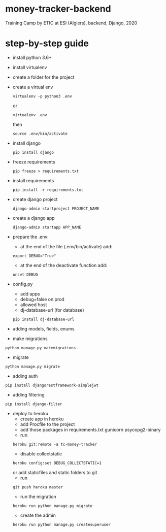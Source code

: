 # money-tracker-backend
Training Camp by ETIC at ESI (Algiers), backend, Django, 2020
# step-by-step guide
- install python 3.6+
- install virtualenv
- create a folder for the project
- create a virtual env
    ```
    virtualenv -p python3 .env
  ```
  or
    ```
    virtualenv .env
    ```
  then
    ```
  source .env/bin/activate
  ```
- install django
    ```
    pip install django
    ```
- freeze requirements
    ```
    pip freeze > requirements.txt
    ```
- install requirements
    ```
    pip install -r requirements.txt
    ```
- create django project
  ```
  django-admin startproject PROJECT_NAME
  ```
- create a django app
  ```
  django-admin startapp APP_NAME
  ```
- prepare the .env:
    - at the end of the file (.env/bin/activate) add:
    ```
    export DEBUG="True"
    ```
    - at the end of the deactivate function add:
    ```
    unset DEBUG
    ```

- config.py
    - add apps
    - debug=false on prod
    - allowed host
    - dj-database-url (for database)
    ```
    pip install dj-database-url
    ```
    
- adding models, fields, enums

- make migrations
```
python manage.py makemigrations
```
- migrate
```
python manage.py migrate
```

- adding auth
```
pip install djangorestframework-simplejwt
```
    
- adding filtering
```
pip install django-filter
```

- deploy to heroku
    - create app in heroku
    - add Procfile to the project
    - add those packages in requirements.txt
        gunicorn
        psycopg2-binary
    - run
    ```
    heroku git:remote -a tc-money-tracker
    ```
    - disable collectstatic
    ```
    heroku config:set DEBUG_COLLECTSTATIC=1
    ```
    or add staticfiles and static folders to git
    - run
    ```
    git push heroku master
    ```
    - run the migration
    ```
    heroku run python manage.py migrate
    ```
    - create the admin
    ```
    heroku run python manage.py createsuperuser
    ```

